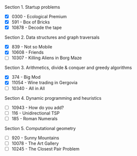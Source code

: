 Section 1. Startup problems  
- [x] 0300 - Ecological Premium  
- [x] 591 - Box of Bricks  
- [x] 10878 - Decode the tape  

Section 2. Data structures and graph traversals  
- [x] 839 - Not so Mobile   
- [x] 10608 - Friends  
- [ ] 10307 - Killing Aliens in Borg Maze  

Section 3. Arithmetics, divide & conquer and greedy algorithms  
- [x] 374 - Big Mod  
- [x] 11054 - Wine trading in Gergovia  
- [ ] 10340 - All in All 

Section 4. Dynamic programming and heuristics  
- [ ] 10943 - How do you add?  
- [ ] 116 - Unidirectional TSP  
- [ ] 185 - Roman Numerals  

Section 5. Computational geometry  
- [ ] 920 - Sunny Mountains  
- [ ] 10078 - The Art Gallery  
- [ ] 10245 - The Closest Pair Problem  
